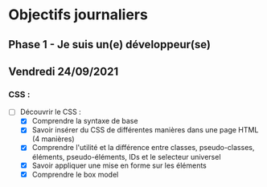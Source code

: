 # Objectifs journaliers

## Phase 1 - Je suis un(e) développeur(se)


## Vendredi 24/09/2021


### CSS :

* [ ] Découvrir le CSS :
  * [X] Comprendre la syntaxe de base
  * [X] Savoir insérer du CSS de différentes manières dans une page HTML (4 manières)
  * [X] Comprendre l'utilité et la différence entre classes, pseudo-classes, éléments, pseudo-éléments,  IDs et le selecteur universel
  * [X] Savoir appliquer une mise en forme sur les éléments 
  * [X] Comprendre le box model
